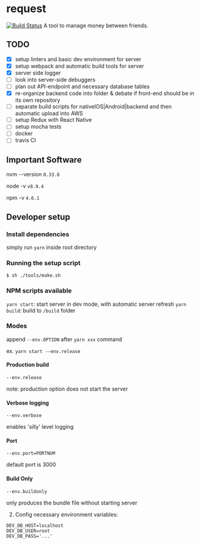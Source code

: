 # request

[![Build Status](https://travis-ci.org/eric-zhu-uw/request.svg?branch=master)](https://travis-ci.org/eric-zhu-uw/request)
A tool to manage money between friends.

## TODO

* [x] setup linters and basic dev environment for server
* [x] setup webpack and automatic build tools for server
* [x] server side logger
* [ ] look into server-side debuggers
* [ ] plan out API-endpoint and necessary database tables
* [x] re-organize backend code into folder & debate if front-end should be in its own repository
* [ ] separate build scripts for nativeIOS|Android|backend and then automatic upload into AWS
* [ ] setup Redux with React Native
* [ ] setup mocha tests
* [ ] docker
* [ ] travis CI

## Important Software

nvm --version `0.33.8`

node -v `v8.9.4`

npm -v `4.6.1`

## Developer setup

### Install dependencies

simply run `yarn` inside root directory

### Running the setup script

`$ sh ./tools/make.sh`

### NPM scripts available

`yarn start`: start server in dev mode, with automatic server refresh
`yarn build`: build to `/build` folder

### Modes

append `--env.OPTION` after `yarn xxx` command

ex. `yarn start --env.release`

#### Production build

`--env.release`

note: production option does not start the server

#### Verbose logging

`--env.verbose`

enables 'silly' level logging

#### Port

`--env.port=PORTNUM`

default port is 3000

#### Build Only

`--env.buildonly`

only produces the bundle file without starting server

2. Config necessary environment variables:

```
DEV_DB_HOST=localhost
DEV_DB_USER=root
DEV_DB_PASS='...'
```
